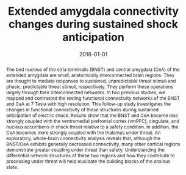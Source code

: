 ---
title: "Extended amygdala connectivity changes during sustained shock anticipation"
date: 2018-01-01
authors_string: Salvatore Torrisi, Adam Gorka, Javier Gonzalez-Castillo, Katherine O'Connell, Nicholas Balderston, Christian Grillon, Monique Ernst
authors:
   - Salvatore Torrisi
   - Adam Gorka
   - Javier Gonzalez-Castillo
   - Katherine O'Connell
   - Nicholas Balderston
   - Christian Grillon
   - Monique Ernst
author_ids:
   - javier_gonzalez-castillo
journal: 'Translational Psychiatry'
volume: 8
issue: 
pages: 
book_title: ''
publisher: ''
abstract: "<p>The bed nucleus of the stria terminalis (BNST) and central amygdala (CeA) of the extended amygdala are small, anatomically interconnected brain regions. They are thought to mediate responses to sustained, unpredictable threat stimuli and phasic, predictable threat stimuli, respectively. They perform these operations largely through their interconnected networks. In two previous studies, we mapped and contrasted the resting functional connectivity networks of the BNST and CeA at 7 Tesla with high resolution. This follow-up study investigates the changes in functional connectivity of these structures during sustained anticipation of electric shock. Results show that the BNST and CeA become less strongly coupled with the ventromedial prefrontal cortex (vmPFC), cingulate, and nucleus accumbens in shock threat relative to a safety condition. In addition, the CeA becomes more strongly coupled with the thalamus under threat. An exploratory, whole-brain connectivity analysis reveals that, although the BNST/CeA exhibits generally decreased connectivity, many other cortical regions demonstrate greater coupling under threat than safety. Understanding the differential network structures of these two regions and how they contribute to processing under threat will help elucidate the building blocks of the anxious state.</p>"
project_id: 
paper_url: http://www.nature.com/articles/s41398-017-0074-6http://www.nature.com/articles/s41398-017-0074-6.pdfhttp://www.nature.com/articles/s41398-017-0074-6.pdfhttp://www.nature.com/articles/s41398-017-0074-6
doi: 10.1038/s41398-017-0074-6
data_loc: ''
code_loc: ''
file: '/assets/publications//assets/publications/'
file_name: '/assets/publications/'
type: journal_article
pub_str: ' (2018) Translational Psychiatry 8'
layout: publication 
---